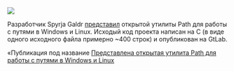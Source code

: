 <!--2025-04-27 15:21:33-->
<div class="yb">
  <div class="rss habr"><img src="https://habrastorage.org/getpro/habr/upload_files/cfd/6ca/ed6/cfd6caed604dadf1188357548474cc7b.png" /><p>Разработчик Spyrja Galdr <a href="https://gitlab.com/SpyrjaGaldr/path" rel="noopener noreferrer nofollow">представил</a> открытой утилиты Path для работы с путями в Windows и Linux. Исходый код проекта написан на C (в виде одного исходного файла примерно ~400 строк) и опубликован на GtLab.</p><p>«Публикация под&nbsp;название <a... <p class="titl"><a href="https://habr.com/ru/news/904890/?utm_source=habrahabr&utm_medium=rss&utm_campaign=904890">Представлена открытая утилита Path для работы с путями в Windows и Linux</a></p></div>
</div>
